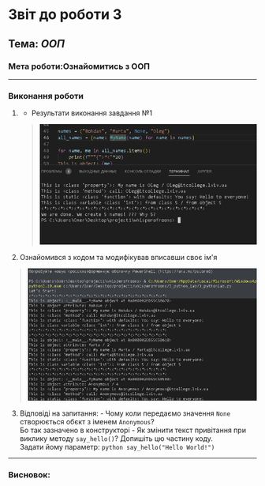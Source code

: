 # Звіт до роботи 3
## Тема: _ООП_
### Мета роботи:Ознайомитись з ООП ###
---
### Виконання роботи
1. - Результати виконання завдання №1
    >![alt text](https://github.com/m8l8thua/whisperofroons/raw/main/pictures/nameoleg.jpg "Завдання1")
2. Ознайомився з кодом та модифікував вписавши своє ім'я
>![alt text](https://github.com/m8l8thua/whisperofroons/raw/main/pictures/olegname2.jpg "Завдання2")
3. Відповіді на запитання:
        - Чому коли передаємо значення `None` створюється обєкт з іменем `Anonymous`?  
        Бо так зазначено в конструкторі
        - Як змінити текст привітання при виклику методу `say_hello()`? Допишіть цю частину коду.  
        Задати йому параметр:
        ```python
        say_hello("Hello World!")
        ```
---
>


 



### Висновок: 
